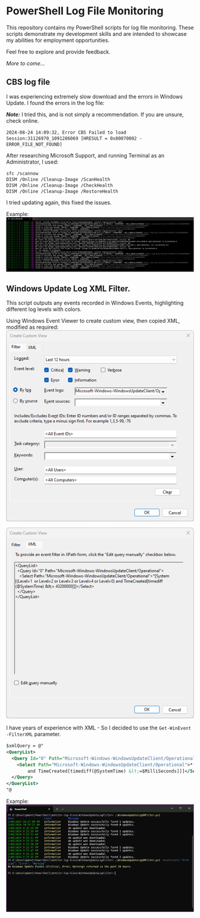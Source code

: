 # PowerShell Log File Monitoring

This repository contains my PowerShell scripts for log file monitoring. These scripts demonstrate my development skills and are intended to showcase my abilities for employment opportunities.

Feel free to explore and provide feedback.

*More to come...*

## CBS log file
I was experiencing extremely slow download and the errors in Windows Update. I found the errors in the log file:

***Note:*** I tried this, and is not simply a recommendation. If you are unsure, check online.

```
2024-08-24 14:09:32, Error CBS Failed to load Session:31126970_1091286069 [HRESULT = 0x80070002 - ERROR_FILE_NOT_FOUND]
```

After researching Microsoft Support, and running Terminal as an Administrator, I used:

```
sfc /scannow
DISM /Online /Cleanup-Image /ScanHealth
DISM /Online /Cleanup-Image /CheckHealth
DISM /Online /Cleanup-Image /RestoreHealth
```

I tried updating again, this fixed the issues.

Example:
![Example](./CBS%20log%20file/CBSLogMonitoring.png)

## Windows Update Log XML Filter.

This script outputs any events recorded in Windows Events, highlighting different log levels with colors.

Using Windows Event Viewer to create custom view, then copied XML, modified as required:
![Custom View](./WindowsUpdateLogFilter/CreateCustomView.png)

![XML](./WindowsUpdateLogFilter/XML.png)

I have years of experience with XML - So I decided to use the `Get-WinEvent -FilterXML` parameter.
```XML
$xmlQuery = @"
<QueryList>
  <Query Id="0" Path="Microsoft-Windows-WindowsUpdateClient/Operational">
    <Select Path="Microsoft-Windows-WindowsUpdateClient/Operational">*[System[($LevelsQuery) 
        and TimeCreated[timediff(@SystemTime) &lt;=$MilliSeconds]]]</Select>
  </Query>
</QueryList>
"@
```
Example:
![Results](./WindowsUpdateLogFilter/results.png)

